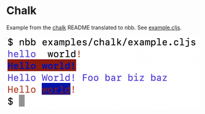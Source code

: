 # Chalk

Example from the [chalk](https://www.npmjs.com/package/chalk) README translated to nbb.
See [example.cljs](example.cljs).

<img src="../../img/chalk.png">
